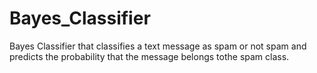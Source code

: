 # Bayes_Classifier
Bayes Classifier that classifies a text message as spam or not spam and predicts the probability that the message belongs tothe spam class.
